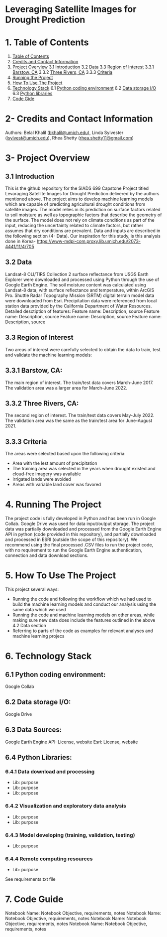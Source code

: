 # Leveraging Satellite Images for Drought Prediction

# 1. Table of Contents
1. [Table of Contents](https://github.com/belalabouzaid/siads699_team_collab/blob/main/README.md#1-contents)
2. [Credits and Contact Information](https://github.com/belalabouzaid/siads699_team_collab/blob/main/README.md#2--credits-and-contact-information)
3. [Project Overview](https://github.com/belalabouzaid/siads699_team_collab/blob/main/README.md#3--project-overview)
  3.1 [Introduction](https://github.com/belalabouzaid/siads699_team_collab/blob/main/README.md#31-introduction)
  3.2 [Data](https://github.com/belalabouzaid/siads699_team_collab/blob/main/README.md#32-data)
  3.3 [Region of Interest](https://github.com/belalabouzaid/siads699_team_collab/blob/main/README.md#33-region-of-interest)
  3.3.1 [Barstow, CA](https://github.com/belalabouzaid/siads699_team_collab/blob/main/README.md#331-barstow-ca)
  3.3.2 [Three Rivers, CA](https://github.com/belalabouzaid/siads699_team_collab/blob/main/README.md#332-three-rivers-ca)
  3.3.3 [Criteria](https://github.com/belalabouzaid/siads699_team_collab/blob/main/README.md#333-criteira)
4. [Running the Project](https://github.com/belalabouzaid/siads699_team_collab/blob/main/README.md#4-running-the-project)
5. [How To Use The Project](https://github.com/belalabouzaid/siads699_team_collab/blob/main/README.md#5-how-to-use-this-project)
6. [Technology Stack](https://github.com/belalabouzaid/siads699_team_collab/blob/main/README.md#6-technology-stack)
  6.1 [Python coding environment](https://github.com/belalabouzaid/siads699_team_collab/blob/main/README.md#61-python-coding-environment)
  6.2 [Data storage I/O](https://github.com/belalabouzaid/siads699_team_collab/blob/main/README.md#62-data-storage-io)
  6.3 [Python libraries](https://github.com/belalabouzaid/siads699_team_collab/blob/main/README.md#64-python-libraries)
7. [Code Gide](https://github.com/belalabouzaid/siads699_team_collab/blob/main/README.md#7-code-guide)

# 2- Credits and Contact Information
Authors: Belal Khalil (bkhalil@umich.edu), Linda Sylvester (lsylvest@umich.edu), Rhea Shetty (rhea.shetty11@gmail.com)

# 3- Project Overview

## 3.1 Introduction
This is the github repository for the SIADS 699 Capstone Project titled Levaraging Satellite Images for Drought Prediction delivered by the authors mentioned above.
The project aims to develop machine learning models which are capable of predicting agricultural drought conditions from satellite images. The model relies in its prediction on surface factors related to soil moisture as well as topographic factors that describe the geometry of the surface. The model does not rely on climate conditions as part of the input, reducing the uncertainty related to climate factors, but rather assumes that dry conditions are prevalent. Data and inputs are described in the following section (4- Data). Our inspiration for this study, is this analysis done in Korea- https://www-mdpi-com.proxy.lib.umich.edu/2073-4441/11/4/705
## 3.2 Data
Landsat-8 OLI/TIRS Collection 2 surface reflectance from USGS Earth Explorer were downloaded and processed using Python through the use of Google Earth Engine.  The soil moisture content was calculated using Landsat-8 data, with surface reflectance and temperature, within ArcGIS Pro.  Shuttle Radar Topography Mission (SRTM) digital terrain model data were downloaded from Esri. Precipitation data were referenced from local station data provided by the California Department of Water Resources.
Detailed desctiption of features:
Feature name: Description, source
Feature name: Description, source
Feature name: Description, source
Feature name: Description, source
## 3.3 Region of Interest
Two areas of interest were carefully selected to obtain the data to train, test and validate the machine learning models:
## 3.3.1 Barstow, CA: 
The main region of interest. The train/test data covers March-June 2017. The validation area was a larger area for March-June 2022.
## 3.3.2 Three Rivers, CA:
The second region of interest. The train/test data covers May-July 2022. The validation area was the same as the train/test area for June-August 2021. 
## 3.3.3 Criteria
The areas were selected based upon the following criteria:
- Area with the lest amount of precipitation
- The training area was selected in the years when drought existed and cloud-free imagery was available
- Irrigated lands were avoided
- Areas with variable land cover was favored
  
# 4. Running The Project
The project code is fully developed in Python and has been run in Google Collab. Google Drive was used for data input/output storage. The project data was partially downloaded and processed from the Google Earth Engine API in python (code provided in this repository), and partially downloaded and processed in ESRI (outside the scope of this repository).
We recommend using the final processed .CSV files to run the project code, with no requirement to run the Google Earth Engine authentication, connection and data download sections. 

# 5. How To Use The Project
This project several ways:
- Running the code and following the workflow which we had used to build the machine learning models and conduct our analysis using the same data which we used
- Running the code and machine learning models on other areas, while making sure new data does include the features outlined in the above 4.2 Data section
- Referring to parts of the code as examples for relevant analyses and machine learning projecs
  
# 6. Technology Stack
## 6.1 Python coding environment: 
Google Collab
## 6.2 Data storage I/O: 
Google Drive
## 6.3 Data Sources: 
Google Earth Engine API: License, website
Esri: License, website
## 6.4 Python Libraries:
### 6.4.1 Data download and processing
- Lib: purpose
- Lib: purpose
- Lib: purpose
### 6.4.2 Visualization and exploratory data analysis
- Lib: purpose
- Lib: purpose
### 6.4.3 Model developing (training, validation, testing)
- Lib: purpose
### 6.4.4 Remote computing resources
- Lib: purpose
  
See requirements.txt file

# 7. Code Guide
Notebook Name: Notebook Objective, requirements, notes
Notebook Name: Notebook Objective, requirements, notes
Notebook Name: Notebook Objective, requirements, notes
Notebook Name: Notebook Objective, requirements, notes


